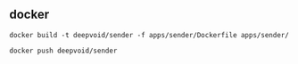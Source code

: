 ## docker

```
docker build -t deepvoid/sender -f apps/sender/Dockerfile apps/sender/

docker push deepvoid/sender
```
